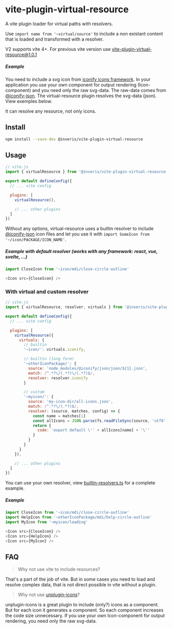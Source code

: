 # vite-plugin-virtual-resource

A vite plugin loader for virtual paths with resolvers.

Use `import name from '~virtual/source'` to include a non existant content that is loaded and transformed with a resolver.

V2 supports vite 4+. For previous vite version use vite-plugin-virtual-resource@1.0.1

##### Example

You need to include a svg icon from [iconify icons framework](https://iconify.design/).
In your application you use your own component for output rendering (Icon-component) and you need only the raw svg-data.
The raw-data comes from [@iconify-json](https://github.com/iconify/collections-json). The virtual-resource plugin resolves the svg-data (json). View exemples below.

It can resolve any resource, not only icons.

## Install

```sh
npm install --save-dev @inveris/vite-plugin-virtual-resource
```

## Usage

```js
// vite.js
import { virtualResource } from '@inveris/vite-plugin-virtual-resource'

export default defineConfig({
  // ... vite config

  plugins: [
    virtualResource(),

    // ... other plugins
  ]
})
```

Without any options, virtual-resource uses a builtin resolver to include [@iconify-json](https://github.com/iconify/collections-json) icon files and let you use it with `import SomeIcon from '~/icon/PACKAGE/ICON_NAME'`.

##### Example with default resolver (works with any framework: react, vue, svelte, ...)

```js
import CloseIcon from '~icon/mdi/close-circle-outline'

<Icon src={CloseIcon} />
```

### With virtual and custom resolver

```js
// vite.js
import { virtualResource, resolver, virtuals } from '@inveris/vite-plugin-virtual-resource'

export default defineConfig({
  // ... vite config

  plugins: [
    virtualResource({
      virtuals: {
        // builtin
        '~icon/': virtuals.iconify,

        // builtin (long form)
        '~otherIconPackage/': {
          source: 'node_modules/@iconify/json/json/${1}.json',
          match: /^.*?\/(.*?)\/(.*?)$/,
          resolver: resolver.iconify
        }

        // custom
        '~myicon/': {
          source: 'my-icon-dir/all-icons.json',
          match: /^.*?\/(.*?)$/,
          resolver: (source, matches, config) => {
            const name = matches[1]
            const allIcons = JSON.parse(fs.readFileSync(source, 'utf8'))
            return {
              code: 'export default \'' + allIcons[name] + '\''
            }
          }
        }
      }
    }),

    // ... other plugins
  ]
})
```

You can use your own resolver, view [builtin-resolvers.ts](src/builtin-resolvers.ts) for a complete example.

##### Example

```js
import CloseIcon from '~icon/mdi/close-circle-outline'
import HelpIcon from '~otherIconPackage/mdi/help-circle-outline'
import MyIcon from '~myicon/loading'

<Icon src={CloseIcon} />
<Icon src={HelpIcon} />
<Icon src={MyIcon} />
```

## FAQ

> Why not use vite to include resources?

  That's a part of the job of vite. But in some cases you need to load and resolve complex data, that is not direct possible in vite without a plugin.

> Why not use [unplugin-icons](https://github.com/antfu/unplugin-icons)?

  unplugin-icons is a great plugin to include (only?) icons as a component.
  But for each icon it generates a component. So each component increases the code size unnecessary.
  If you use your own Icon-component for output rendering, you need only the raw svg-data.
